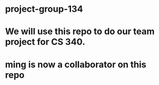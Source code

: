 # project-group-134
# We will use this repo to do our team project for CS 340. 
# ming is now a collaborator on this repo
